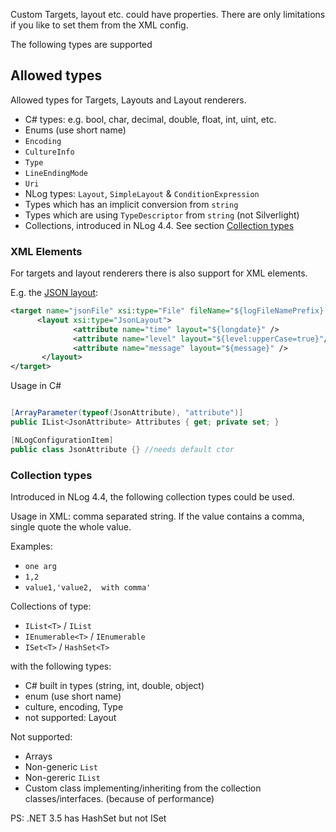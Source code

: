 Custom Targets, layout etc. could have properties. There are only limitations if you like to set them from the XML config.

The following types are supported

## Allowed types
Allowed types for Targets, Layouts and Layout renderers.

- C# types: e.g. bool, char, decimal, double, float, int, uint, etc.
- Enums (use short name)
- `Encoding`
- `CultureInfo`
- `Type`
- `LineEndingMode` 
- `Uri`
- NLog types: `Layout`, `SimpleLayout` & `ConditionExpression`
- Types which has an implicit conversion from `string`
- Types which are using `TypeDescriptor` from `string` (not Silverlight)
- Collections, introduced in NLog 4.4. See section [Collection types](#user-content-collection-types])


### XML Elements
For targets and layout renderers there is also support for XML elements.

E.g. the [JSON layout](JsonLayout):

```xml
<target name="jsonFile" xsi:type="File" fileName="${logFileNamePrefix}.json" includeAllProperties="Boolean" excludeProperties="Comma-separated list (string)"   >
      <layout xsi:type="JsonLayout">
              <attribute name="time" layout="${longdate}" />
              <attribute name="level" layout="${level:upperCase=true}"/>
              <attribute name="message" layout="${message}" />
       </layout>
</target>
```

Usage in C#

```c#

[ArrayParameter(typeof(JsonAttribute), "attribute")]
public IList<JsonAttribute> Attributes { get; private set; }

[NLogConfigurationItem]
public class JsonAttribute {} //needs default ctor

```

### Collection types
Introduced in NLog 4.4, the following collection types could be used.

Usage in XML: comma separated string. If the value contains a comma, single quote the whole value.

Examples:
- `one arg`
- `1,2`
- `value1,'value2,  with comma'`

Collections of type: 
  -  `IList<T>` / `IList`
  - `IEnumerable<T>` / `IEnumerable` 
  - `ISet<T>` / `HashSet<T>`

with the following types: 
  - C# built in types (string, int, double, object)
  - enum (use short name)
  - culture, encoding, Type
  - not supported: Layout

Not supported:
- Arrays
- Non-generic `List` 
- Non-gereric `IList`
- Custom class implementing/inheriting from the collection classes/interfaces. (because of performance)


PS: .NET 3.5 has HashSet but not ISet
